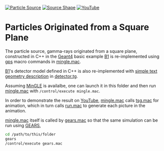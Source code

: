 [![Particle Source](https://img.shields.io/badge/Particle-Source-blue?style=flat)](../..)
[![Source Shape](https://img.shields.io/badge/Source-Shape-yellow?style=flat)](..)
[![YouTube](https://img.shields.io/badge/You-Tube-red?style=flat)](https://youtube.com/shorts/YwhMtgNypwU)

# Particles Originated from a Square Plane

The particle source, gamma-rays originated from a square plane, constructed in C++ in the [Geant4][] basic example [B1][] is re-implemented using [gps](../..) macro commands in [mingle.mac][].

[B1][]'s detector model defined in C++ is also re-implemented with [simple text geometry description](../../../detector) in [detector.tg][].

Assuming [MinGLE][] is availalbe, one can launch it in this folder and then run [mingle.mac][] with `/control/execute mingle.mac`.

In order to demonstrate the result on [YouTube][], [mingle.mac][] calls [tsg.mac][] for animation, which in turn calls [run.mac][] to generate each picture in the animation.

[mingle.mac][] itself is called by [gears.mac][] so that the same simulation can be run using [GEARS][],

```sh
cd /path/to/this/folder
gears
/control/execute gears.mac
```

[Geant4]: https://physino.xyz/geant4
[B1]: https://github.com/Geant4/geant4/tree/master/examples/basic/B1
[mingle.mac]: https://github.com/jintonic/geant4/tree/master/source/shape/square/mingle.mac
[gears.mac]: https://github.com/jintonic/geant4/tree/master/source/shape/square/gears.mac
[run.mac]: https://github.com/jintonic/geant4/tree/master/source/shape/square/run.mac
[tsg.mac]: https://github.com/jintonic/geant4/tree/master/source/shape/square/tsg.mac
[detector.tg]: https://github.com/jintonic/geant4/tree/master/source/shape/square/detector.tg
[GEARS]: https://github.com/jintonic/gears
[MinGLE]: https://github.com/jintonic/mingle
[YouTube]: https://youtube.com/shorts/YwhMtgNypwU
